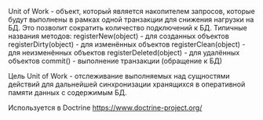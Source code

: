 
Unit of Work - объект, который является накопителем запросов, которые будут выполнены в рамках одной транзакции для 
снижения нагрузки на БД. Это позволит сократить количество подключений к БД.
Типичные названия методов:
registerNew(object) - для созданных объектов
registerDirty(object) - для изменённых объектов
registerClean(object) - для неизменённых объектов
registerDeleted(object) - для удалённых объектов
commit() - выполнение транзакции (обращение к БД)

Цель Unit of Work - отслеживание выполняемых над сущностями действий для дальнейшей синхронизации хранящихся в оперативной памяти данных с содержимым БД.


Используется в Doctrine https://www.doctrine-project.org/
